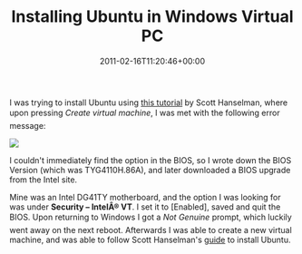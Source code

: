 ﻿---
title: Installing Ubuntu in Windows Virtual PC
date: 2011-02-16T11:20:46+00:00
---
I was trying to install Ubuntu using [this tutorial](http://www.hanselman.com/blog/InstallingUbuntu104LTSOnWindowsVirtualPCOnWindows7.aspx) by Scott Hanselman, where upon pressing *Create virtual machine*, I was met with the following error message:

<!-- more -->

![](http://i1.wp.com/hmemcpy.com/wp-content/uploads/2011/02/Untitled.png)

I couldn't immediately find the option in the BIOS, so I wrote down the BIOS Version (which was TYG4110H.86A), and later downloaded a BIOS upgrade from the Intel site.

Mine was an Intel DG41TY motherboard, and the option I was looking for was under **Security &ndash; IntelÂ® VT**. I set it to [Enabled], saved and quit the BIOS. Upon returning to Windows I got a *Not Genuine* prompt, which luckily went away on the next reboot. Afterwards I was able to create a new virtual machine, and was able to follow Scott Hanselman's <a href="http://www.hanselman.com/blog/InstallingUbuntu104LTSOnWindowsVirtualPCOnWindows7.aspx" target="_blank">guide</a> to install Ubuntu.
